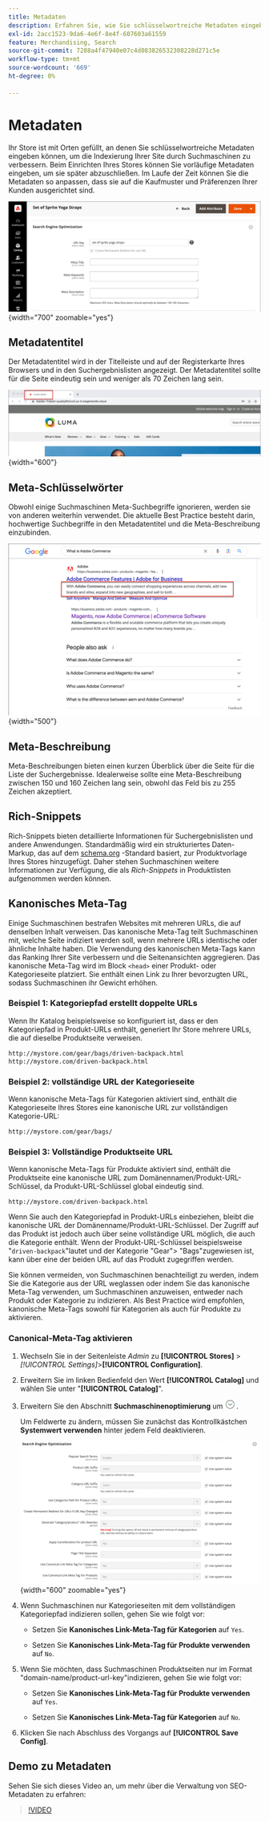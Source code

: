 ```yaml
---
title: Metadaten
description: Erfahren Sie, wie Sie schlüsselwortreiche Metadaten eingeben können, um die Indexierung Ihrer Commerce-Site durch Suchmaschinen zu verbessern.
exl-id: 2acc1523-9da6-4e6f-8e4f-607603a61559
feature: Merchandising, Search
source-git-commit: 7288a4f47940e07c4d083826532308228d271c5e
workflow-type: tm+mt
source-wordcount: '669'
ht-degree: 0%

---
```


# Metadaten

Ihr Store ist mit Orten gefüllt, an denen Sie schlüsselwortreiche Metadaten eingeben können, um die Indexierung Ihrer Site durch Suchmaschinen zu verbessern. Beim Einrichten Ihres Stores können Sie vorläufige Metadaten eingeben, um sie später abzuschließen. Im Laufe der Zeit können Sie die Metadaten so anpassen, dass sie auf die Kaufmuster und Präferenzen Ihrer Kunden ausgerichtet sind.

![Produkteinstellungen - Suchmaschinenoptimierung](./assets/product-basic-settings-search-engine-optimization-yoga-strap.png){width="700" zoomable="yes"}

## Metadatentitel

Der Metadatentitel wird in der Titelleiste und auf der Registerkarte Ihres Browsers und in den Suchergebnislisten angezeigt. Der Metadatentitel sollte für die Seite eindeutig sein und weniger als 70 Zeichen lang sein.

![Beispiel-Storefront - Metadatentitel](./assets/storefront-home-page-meta-title.png){width="600"}

## Meta-Schlüsselwörter

Obwohl einige Suchmaschinen Meta-Suchbegriffe ignorieren, werden sie von anderen weiterhin verwendet. Die aktuelle Best Practice besteht darin, hochwertige Suchbegriffe in den Metadatentitel und die Meta-Beschreibung einzubinden.

![Webbrowser-Suche - Meta-Schlüsselwörter](./assets/storefront-meta-description.png){width="500"}

## Meta-Beschreibung

Meta-Beschreibungen bieten einen kurzen Überblick über die Seite für die Liste der Suchergebnisse. Idealerweise sollte eine Meta-Beschreibung zwischen 150 und 160 Zeichen lang sein, obwohl das Feld bis zu 255 Zeichen akzeptiert.

## Rich-Snippets

Rich-Snippets bieten detaillierte Informationen für Suchergebnislisten und andere Anwendungen. Standardmäßig wird ein strukturiertes Daten-Markup, das auf dem [schema.org][1] -Standard basiert, zur Produktvorlage Ihres Stores hinzugefügt. Daher stehen Suchmaschinen weitere Informationen zur Verfügung, die als _Rich-Snippets_ in Produktlisten aufgenommen werden können.

## Kanonisches Meta-Tag

Einige Suchmaschinen bestrafen Websites mit mehreren URLs, die auf denselben Inhalt verweisen. Das kanonische Meta-Tag teilt Suchmaschinen mit, welche Seite indiziert werden soll, wenn mehrere URLs identische oder ähnliche Inhalte haben. Die Verwendung des kanonischen Meta-Tags kann das Ranking Ihrer Site verbessern und die Seitenansichten aggregieren. Das kanonische Meta-Tag wird im Block `<head>` einer Produkt- oder Kategorieseite platziert. Sie enthält einen Link zu Ihrer bevorzugten URL, sodass Suchmaschinen ihr Gewicht erhöhen.

### Beispiel 1: Kategoriepfad erstellt doppelte URLs

Wenn Ihr Katalog beispielsweise so konfiguriert ist, dass er den Kategoriepfad in Produkt-URLs enthält, generiert Ihr Store mehrere URLs, die auf dieselbe Produktseite verweisen.

    http://mystore.com/gear/bags/driven-backpack.html
    http://mystore.com/driven-backpack.html

### Beispiel 2: vollständige URL der Kategorieseite

Wenn kanonische Meta-Tags für Kategorien aktiviert sind, enthält die Kategorieseite Ihres Stores eine kanonische URL zur vollständigen Kategorie-URL:

    http://mystore.com/gear/bags/

### Beispiel 3: Vollständige Produktseite URL

Wenn kanonische Meta-Tags für Produkte aktiviert sind, enthält die Produktseite eine kanonische URL zum Domänennamen/Produkt-URL-Schlüssel, da Produkt-URL-Schlüssel global eindeutig sind.

    http://mystore.com/driven-backpack.html

Wenn Sie auch den Kategoriepfad in Produkt-URLs einbeziehen, bleibt die kanonische URL der Domänenname/Produkt-URL-Schlüssel. Der Zugriff auf das Produkt ist jedoch auch über seine vollständige URL möglich, die auch die Kategorie enthält. Wenn der Produkt-URL-Schlüssel beispielsweise &quot;`driven-backpack`&quot;lautet und der Kategorie &quot;Gear&quot;> &quot;Bags&quot;zugewiesen ist, kann über eine der beiden URL auf das Produkt zugegriffen werden.

Sie können vermeiden, von Suchmaschinen benachteiligt zu werden, indem Sie die Kategorie aus der URL weglassen oder indem Sie das kanonische Meta-Tag verwenden, um Suchmaschinen anzuweisen, entweder nach Produkt oder Kategorie zu indizieren. Als Best Practice wird empfohlen, kanonische Meta-Tags sowohl für Kategorien als auch für Produkte zu aktivieren.

### Canonical-Meta-Tag aktivieren

1. Wechseln Sie in der Seitenleiste _Admin_ zu **[!UICONTROL Stores]** > _[!UICONTROL Settings]_>**[!UICONTROL Configuration]**.

1. Erweitern Sie im linken Bedienfeld den Wert **[!UICONTROL Catalog]** und wählen Sie unter &quot;**[!UICONTROL Catalog]**&quot;.

1. Erweitern Sie den Abschnitt **Suchmaschinenoptimierung** um ![Erweiterungsauswahl](../assets/icon-display-expand.png).

   Um Feldwerte zu ändern, müssen Sie zunächst das Kontrollkästchen **Systemwert verwenden** hinter jedem Feld deaktivieren.

   ![Katalogkonfiguration - Suchmaschinenoptimierung](../configuration-reference/catalog/assets/catalog-search-engine-optimization.png){width="600" zoomable="yes"}

1. Wenn Suchmaschinen nur Kategorieseiten mit dem vollständigen Kategoriepfad indizieren sollen, gehen Sie wie folgt vor:

   - Setzen Sie **Kanonisches Link-Meta-Tag für Kategorien** auf `Yes`.

   - Setzen Sie **Kanonisches Link-Meta-Tag für Produkte verwenden** auf `No`.

1. Wenn Sie möchten, dass Suchmaschinen Produktseiten nur im Format &quot;domain-name/product-url-key&quot;indizieren, gehen Sie wie folgt vor:

   - Setzen Sie **Kanonisches Link-Meta-Tag für Produkte verwenden** auf `Yes`.

   - Setzen Sie **Kanonisches Link-Meta-Tag für Kategorien** auf `No`.

1. Klicken Sie nach Abschluss des Vorgangs auf **[!UICONTROL Save Config]**.

## Demo zu Metadaten

Sehen Sie sich dieses Video an, um mehr über die Verwaltung von SEO-Metadaten zu erfahren:

>[!VIDEO](https://video.tv.adobe.com/v/343750?quality=12&learn=on)

[1]: https://schema.org/
